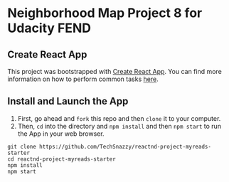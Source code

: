 # Neighborhood Map Project 8 for Udacity FEND

## Create React App

This project was bootstrapped with [Create React App](https://github.com/facebookincubator/create-react-app). You can find more information on how to perform common tasks [here](https://github.com/facebookincubator/create-react-app/blob/master/packages/react-scripts/template/README.md).

## Install and Launch the App

1. First, go ahead and `fork` this repo and then `clone` it to your computer.
2. Then, `cd` into the directory and `npm install` and then `npm start` to run the App in your web browser.

  ```
  git clone https://github.com/TechSnazzy/reactnd-project-myreads-starter
  cd reactnd-project-myreads-starter
  npm install
  npm start
  ```
